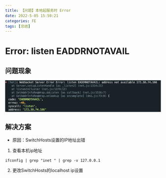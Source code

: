 ```yaml
---
title: 【问题】本地起服务时 Error
date: 2022-5-05 15:50:21
categories: FE
tags: [总结]
---
```


# Error: listen EADDRNOTAVAIL
## 问题现象
![EADDRNOTAVAIL](EADDRNOTAVAIL/EADDRNOTAVAIL.png)

## 解决方案
- 原因：SwitchHosts设置的IP地址出错

1. 查看本机ip地址

```shell
ifconfig | grep "inet " | grep -v 127.0.0.1
```

2. 更改SwitchHosts的localhost ip设置